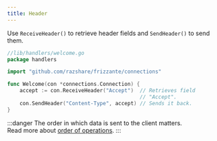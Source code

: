 ```yaml
---
title: Header
---
```


Use `ReceiveHeader()` to retrieve header fields and `SendHeader()` to send them.

```go
//lib/handlers/welcome.go
package handlers

import "github.com/razshare/frizzante/connections"

func Welcome(con *connections.Connection) {
    accept := con.ReceiveHeader("Accept")  // Retrieves field 
                                           // "Accept".
    con.SendHeader("Content-Type", accept) // Sends it back.
}
```

:::danger
The order in which data is sent to the client matters. <br/>
Read more about [order of operations](../order-of-operations).
:::
